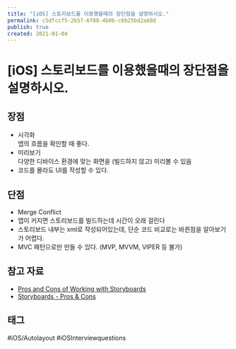 ```yaml
---
title: "[iOS] 스토리보드를 이용했을때의 장단점을 설명하시오."
permalink: c5dfccf5-2b57-6f88-4b0b-c6b25bd2a68d
publish: true
created: 2021-01-04
---
```


# \[iOS] 스토리보드를 이용했을때의 장단점을 설명하시오.

## 장점

- 시각화  
앱의 흐름을 확인할 때 좋다.
- 미리보기  
다양한 디바이스 환경에 맞는 화면을 (빌드하지 않고) 미리볼 수 있음
- 코드를 몰라도 UI를 작성할 수 있다.

## 단점

- Merge Conflict
- 앱이 커지면 스토리보드를 빌드하는데 시간이 오래 걸린다
- 스토리보드 내부는 xml로 작성되어있는데, 단순 코드 비교로는 바뀐점을 알아보기가 어렵다.
- MVC 패턴으로만 만들 수 있다. (MVP, MVVM, VIPER 등 불가)

## 참고 자료

- [Pros and Cons of Working with Storyboards](https://www.mobindustry.net/pros-and-cons-of-working-with-storyboards/)
- [Storyboards - Pros & Cons](https://www.slideshare.net/dasdom/storyboards-pros-cons)

## 태그

#iOS/Autolayout #iOSInterviewquestions